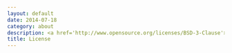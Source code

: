 ```yaml
---
layout: default
date: 2014-07-18
category: about
description: <a href='http://www.opensource.org/licenses/BSD-3-Clause'>BSD 3-Clause http://www.opensource.org/licenses/BSD-3-Clause</a>
title: License
---
```

